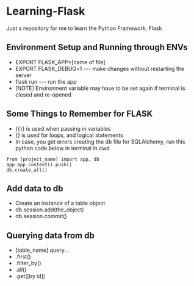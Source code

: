 # Learning-Flask
Just a repository for me to learn the Python Framework, Flask

## Environment Setup and Running through ENVs
* EXPORT FLASK_APP=[name of file]
* EXPORT FLASK_DEBUG=1 --- make changes without restarting the server
* flask run --- run the app
* [NOTE] Environment variable may have to be set again if terminal is closed and re-opened

## Some Things to Remember for FLASK
* {{}} is used when passing in variables
* {} is used for loops, and logical statements
* In case, you get errors creating the db file for SQLAlchemy, run this python code below in terminal in cwd 
``` 
from [project_name] import app, db
app.app_context().push()
db.create_all()
```

## Add data to db
* Create an instance of a table object
* db.session.add(the_object)
* db.session.commit()

## Querying data from db
* [table_name].query...
* .first()
* .filter_by()
* .all()
* .get([by id])